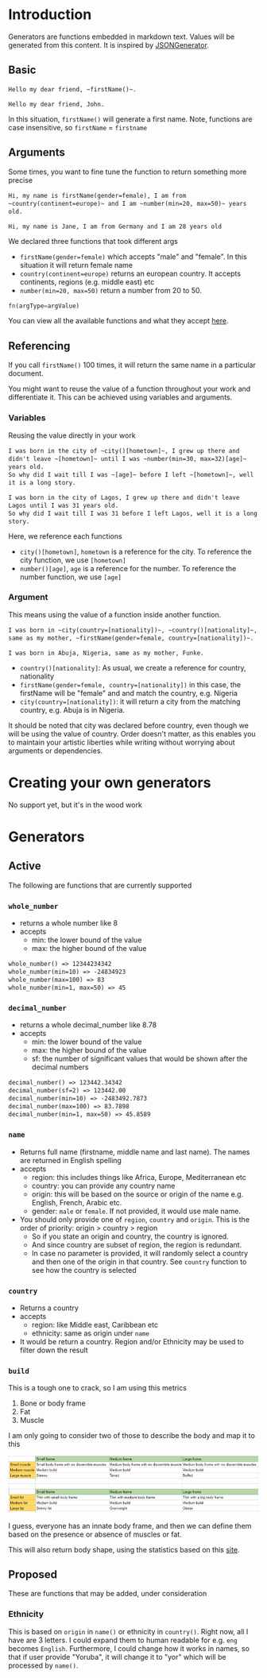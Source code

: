 # Introduction

Generators are functions embedded in markdown text. Values will be generated from this content.
It is inspired by [JSONGenerator](https://www.jsongenerator.io/).

## Basic

```
Hello my dear friend, ~firstName()~.
```
```
Hello my dear friend, John.
```
In this situation, `firstName()` will generate a first name.
Note, functions are case insensitive, so `firstName` = `firstname`

## Arguments
Some times, you want to fine tune the function to return something more precise

```
Hi, my name is firstName(gender=female), I am from ~country(continent=europe)~ and I am ~number(min=20, max=50)~ years old.
```
```
Hi, my name is Jane, I am from Germany and I am 28 years old
```

We declared three functions that took different args

- `firstName(gender=female)` which accepts "male" and "female". In this situation it will return female name
- `country(continent=europe)` returns an european country. It accepts continents, regions (e.g. middle east) etc
- `number(min=20, max=50)` return a number from 20 to 50.

```ts
fn(argType=argValue)
```

You can view all the available functions and what they accept [here](http://story-binder.adeolaade.com/generators).

## Referencing
If you call `firstName()` 100 times, it will return the same name in a particular document.

You might want to reuse the value of a function throughout your work and differentiate it. This can be achieved using variables and arguments.

### Variables

Reusing the value directly in your work

```
I was born in the city of ~city()[hometown]~, I grew up there and didn't leave ~[hometown]~ until I was ~number(min=30, max=32)[age]~ years old.
So why did I wait till I was ~[age]~ before I left ~[hometown]~, well it is a long story.
```
```
I was born in the city of Lagos, I grew up there and didn't leave Lagos until I was 31 years old.
So why did I wait till I was 31 before I left Lagos, well it is a long story.
```
Here, we reference each functions
- `city()[hometown]`, `hometown` is a reference for the city. To reference the city function, we use `[hometown]`
- `number()[age]`, `age` is a reference for the number. To reference the number function, we use `[age]`

### Argument
This means using the value of a function inside another function.

```
I was born in ~city(country=[nationality])~, ~country()[nationality]~, same as my mother, ~firstName(gender=female, country=[nationality])~.
```

```
I was born in Abuja, Nigeria, same as my mother, Funke.
```

- `country()[nationality]`: As usual, we create a reference for country, nationality
- `firstName(gender=female, country=[nationality])` in this case, the firstName will be "female" and and match the country, e.g. Nigeria
- `city(country=[nationality])`: it will return a city from the matching country, e.g. Abuja is in Nigeria.

It should be noted that city was declared before country, even though we will be using the value of country. Order doesn't matter, as this enables you to maintain your artistic liberties while writing without worrying about arguments or dependencies.

# Creating your own generators
No support yet, but it's in the wood work

# Generators

## Active
The following are functions that are currently supported

### `whole_number`

- returns a whole number like 8
- accepts
  - min: the lower bound of the value
  - max: the higher bound of the value

```
whole_number() => 12344234342
whole_number(min=10) => -24834923
whole_number(max=100) => 83
whole_number(min=1, max=50) => 45
```


### `decimal_number`

- returns a whole decimal_number like 8.78
- accepts
  - min: the lower bound of the value
  - max: the higher bound of the value
  - sf: the number of significant values that would be shown after the decimal numbers

```
decimal_number() => 123442.34342
decimal_number(sf=2) => 123442.00
decimal_number(min=10) => -2483492.7873
decimal_number(max=100) => 83.7898
decimal_number(min=1, max=50) => 45.8589
```

### `name`

- Returns full name (firstname, middle name and last name). The names are returned in English spelling
- accepts
  - region: this includes things like Africa, Europe, Mediterranean etc
  - country: you can provide any country name
  - origin: this will be based on the source or origin of the name e.g. English, French, Arabic etc.
  - gender: `male` or `female`. If not provided, it would use male name.
- You should only provide one of `region`, `country` and `origin`. This is the order of priority: origin > country > region
  - So if you state an origin and country, the country is ignored.
  - And since country are subset of region, the region is redundant.
  - In case no parameter is provided, it will randomly select a country and then one of the origin in that country. See `country` function to see how the country is selected

### `country`
- Returns a country
- accepts
  - region: like Middle east, Caribbean etc
  - ethnicity: same as origin under `name`
- It would be return a country. Region and/or Ethnicity may be used to filter down the result


### `build`

This is a tough one to crack, so I am using this metrics
1. Bone or body frame
2. Fat
3. Muscle

I am only going to consider two of those to describe the body and map it to this

![Body frame](./docs/build.png)

I guess, everyone has an innate body frame, and then we can define them based on the presence or absence of muscles or fat.


This will also return body shape, using the statistics based on this [site](https://www.calculator.net/body-type-calculator.html).
## Proposed
These are functions that may be added, under consideration

### Ethnicity
This is based on `origin` in `name()` or ethnicity in `country()`. Right now, all I have are 3 letters. I could expand them to human readable for e.g. `eng` becomes `English`. Furthermore, I could change how it works in names, so that if user provide "Yoruba", it will change it to "yor" which will be processed by `name()`.